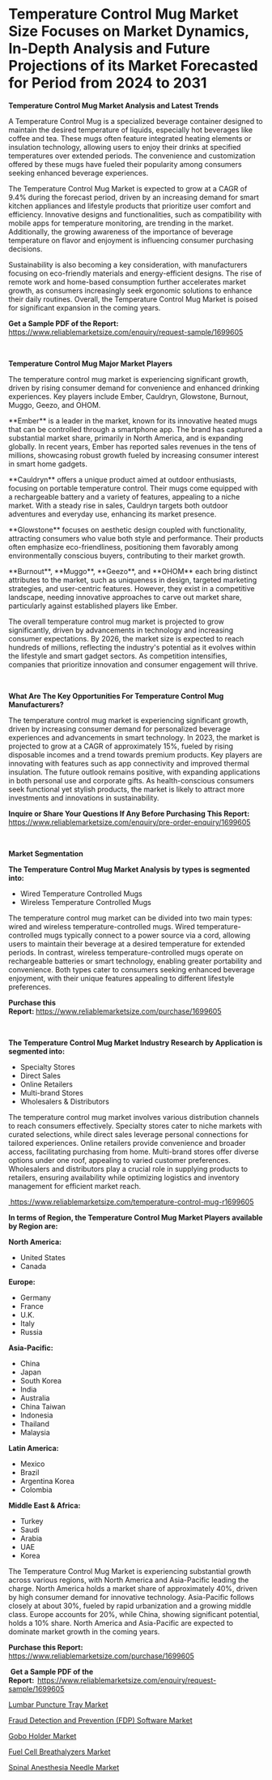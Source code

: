 <p><h1>Temperature Control Mug Market Size Focuses on Market Dynamics, In-Depth Analysis and Future Projections of its Market Forecasted for Period from 2024 to 2031</h1></p><p><strong>Temperature Control Mug Market Analysis and Latest Trends</strong></p>
<p><p>A Temperature Control Mug is a specialized beverage container designed to maintain the desired temperature of liquids, especially hot beverages like coffee and tea. These mugs often feature integrated heating elements or insulation technology, allowing users to enjoy their drinks at specified temperatures over extended periods. The convenience and customization offered by these mugs have fueled their popularity among consumers seeking enhanced beverage experiences.</p><p>The Temperature Control Mug Market is expected to grow at a CAGR of 9.4% during the forecast period, driven by an increasing demand for smart kitchen appliances and lifestyle products that prioritize user comfort and efficiency. Innovative designs and functionalities, such as compatibility with mobile apps for temperature monitoring, are trending in the market. Additionally, the growing awareness of the importance of beverage temperature on flavor and enjoyment is influencing consumer purchasing decisions.</p><p>Sustainability is also becoming a key consideration, with manufacturers focusing on eco-friendly materials and energy-efficient designs. The rise of remote work and home-based consumption further accelerates market growth, as consumers increasingly seek ergonomic solutions to enhance their daily routines. Overall, the Temperature Control Mug Market is poised for significant expansion in the coming years.</p></p>
<p><strong>Get a Sample PDF of the Report:&nbsp;</strong> <a href="https://www.reliablemarketsize.com/enquiry/request-sample/1699605?utm_campaign=1170&utm_medium=2&utm_source=Github&utm_content=ia&utm_term=20102024&utm_id=temperature-control-mug">https://www.reliablemarketsize.com/enquiry/request-sample/1699605</a></p>
<p>&nbsp;</p>
<p><strong>Temperature Control Mug Major Market Players</strong></p>
<p><p>The temperature control mug market is experiencing significant growth, driven by rising consumer demand for convenience and enhanced drinking experiences. Key players include Ember, Cauldryn, Glowstone, Burnout, Muggo, Geezo, and OHOM.</p><p>**Ember** is a leader in the market, known for its innovative heated mugs that can be controlled through a smartphone app. The brand has captured a substantial market share, primarily in North America, and is expanding globally. In recent years, Ember has reported sales revenues in the tens of millions, showcasing robust growth fueled by increasing consumer interest in smart home gadgets.</p><p>**Cauldryn** offers a unique product aimed at outdoor enthusiasts, focusing on portable temperature control. Their mugs come equipped with a rechargeable battery and a variety of features, appealing to a niche market. With a steady rise in sales, Cauldryn targets both outdoor adventures and everyday use, enhancing its market presence.</p><p>**Glowstone** focuses on aesthetic design coupled with functionality, attracting consumers who value both style and performance. Their products often emphasize eco-friendliness, positioning them favorably among environmentally conscious buyers, contributing to their market growth.</p><p>**Burnout**, **Muggo**, **Geezo**, and **OHOM** each bring distinct attributes to the market, such as uniqueness in design, targeted marketing strategies, and user-centric features. However, they exist in a competitive landscape, needing innovative approaches to carve out market share, particularly against established players like Ember.</p><p>The overall temperature control mug market is projected to grow significantly, driven by advancements in technology and increasing consumer expectations. By 2026, the market size is expected to reach hundreds of millions, reflecting the industry's potential as it evolves within the lifestyle and smart gadget sectors. As competition intensifies, companies that prioritize innovation and consumer engagement will thrive.</p></p>
<p>&nbsp;</p>
<p><strong>What Are The Key Opportunities For Temperature Control Mug Manufacturers?</strong></p>
<p><p>The temperature control mug market is experiencing significant growth, driven by increasing consumer demand for personalized beverage experiences and advancements in smart technology. In 2023, the market is projected to grow at a CAGR of approximately 15%, fueled by rising disposable incomes and a trend towards premium products. Key players are innovating with features such as app connectivity and improved thermal insulation. The future outlook remains positive, with expanding applications in both personal use and corporate gifts. As health-conscious consumers seek functional yet stylish products, the market is likely to attract more investments and innovations in sustainability.</p></p>
<p><strong>Inquire or Share Your Questions If Any Before Purchasing This Report:</strong> <a href="https://www.reliablemarketsize.com/enquiry/pre-order-enquiry/1699605?utm_campaign=1170&utm_medium=2&utm_source=Github&utm_content=ia&utm_term=20102024&utm_id=temperature-control-mug">https://www.reliablemarketsize.com/enquiry/pre-order-enquiry/1699605</a></p>
<p>&nbsp;</p>
<p><strong>Market Segmentation</strong></p>
<p><strong>The Temperature Control Mug Market Analysis by types is segmented into:</strong></p>
<p><ul><li>Wired Temperature Controlled Mugs</li><li>Wireless Temperature Controlled Mugs</li></ul></p>
<p><p>The temperature control mug market can be divided into two main types: wired and wireless temperature-controlled mugs. Wired temperature-controlled mugs typically connect to a power source via a cord, allowing users to maintain their beverage at a desired temperature for extended periods. In contrast, wireless temperature-controlled mugs operate on rechargeable batteries or smart technology, enabling greater portability and convenience. Both types cater to consumers seeking enhanced beverage enjoyment, with their unique features appealing to different lifestyle preferences.</p></p>
<p><strong>Purchase this Report:&nbsp;</strong><a href="https://www.reliablemarketsize.com/purchase/1699605?utm_campaign=1170&utm_medium=2&utm_source=Github&utm_content=ia&utm_term=20102024&utm_id=temperature-control-mug">https://www.reliablemarketsize.com/purchase/1699605</a></p>
<p>&nbsp;</p>
<p><strong>The Temperature Control Mug Market Industry Research by Application is segmented into:</strong></p>
<p><ul><li>Specialty Stores</li><li>Direct Sales</li><li>Online Retailers</li><li>Multi-brand Stores</li><li>Wholesalers & Distributors</li></ul></p>
<p><p>The temperature control mug market involves various distribution channels to reach consumers effectively. Specialty stores cater to niche markets with curated selections, while direct sales leverage personal connections for tailored experiences. Online retailers provide convenience and broader access, facilitating purchasing from home. Multi-brand stores offer diverse options under one roof, appealing to varied customer preferences. Wholesalers and distributors play a crucial role in supplying products to retailers, ensuring availability while optimizing logistics and inventory management for efficient market reach.</p></p>
<p><a href="https://www.reliablemarketsize.com/temperature-control-mug-r1699605?utm_campaign=1170&utm_medium=2&utm_source=Github&utm_content=ia&utm_term=20102024&utm_id=temperature-control-mug">&nbsp;https://www.reliablemarketsize.com/temperature-control-mug-r1699605</a></p>
<p><strong>In terms of Region, the Temperature Control Mug Market Players available by Region are:</strong></p>
<p>
    <p> <strong> North America: </strong>
        <ul>
            <li>United States</li>
            <li>Canada</li>
        </ul>
        </p> 
    <p> <strong> Europe: </strong>
        <ul>
            <li>Germany</li>
            <li>France</li>
            <li>U.K.</li>
            <li>Italy</li>
            <li>Russia</li>
        </ul>
        </p> 
    <p> <strong> Asia-Pacific: </strong>
        <ul>
            <li>China</li>
            <li>Japan</li>
            <li>South Korea</li>
            <li>India</li>
            <li>Australia</li>
            <li>China Taiwan</li>
            <li>Indonesia</li>
            <li>Thailand</li>
            <li>Malaysia</li>
        </ul>
        </p> 
    <p> <strong> Latin America: </strong>
        <ul>
            <li>Mexico</li>
            <li>Brazil</li>
            <li>Argentina Korea</li>
            <li>Colombia</li>
        </ul>
        </p> 
    <p> <strong> Middle East & Africa: </strong>
        <ul>
            <li>Turkey</li>
            <li>Saudi</li>
            <li>Arabia</li>
            <li>UAE</li>
            <li>Korea</li>
        </ul>
    </p>
    </p>
<p><p>The Temperature Control Mug Market is experiencing substantial growth across various regions, with North America and Asia-Pacific leading the charge. North America holds a market share of approximately 40%, driven by high consumer demand for innovative technology. Asia-Pacific follows closely at about 30%, fueled by rapid urbanization and a growing middle class. Europe accounts for 20%, while China, showing significant potential, holds a 10% share. North America and Asia-Pacific are expected to dominate market growth in the coming years.</p></p>
<p><strong>Purchase this Report: </strong><a href="https://www.reliablemarketsize.com/purchase/1699605?utm_campaign=1170&utm_medium=2&utm_source=Github&utm_content=ia&utm_term=20102024&utm_id=temperature-control-mug">https://www.reliablemarketsize.com/purchase/1699605</a></p>
<p>&nbsp;<strong>Get a Sample PDF of the Report:&nbsp;&nbsp;</strong><a href="https://www.reliablemarketsize.com/enquiry/request-sample/1699605?utm_campaign=1170&utm_medium=2&utm_source=Github&utm_content=ia&utm_term=20102024&utm_id=temperature-control-mug">https://www.reliablemarketsize.com/enquiry/request-sample/1699605</a></p>
<p><strong></strong></p>
<p><p><a href="https://www.linkedin.com/pulse/lumbar-puncture-tray-market-global-insights-sales-trends-gdj0f?utm_campaign=1170&utm_medium=2&utm_source=Github&utm_content=ia&utm_term=20102024&utm_id=temperature-control-mug">Lumbar Puncture Tray Market</a></p><p><a href="https://github.com/sofayahoo2023/Market-Research-Report-List-6/blob/main/fraud-detection-and-prevention-fdp-software-market.md?utm_campaign=1170&utm_medium=2&utm_source=Github&utm_content=ia&utm_term=20102024&utm_id=temperature-control-mug">Fraud Detection and Prevention (FDP) Software Market</a></p><p><a href="https://issuu.com/reportprime-2/docs/gobo-holder-market-size-2030.pptx_e5ebca19caaa0d?utm_campaign=1170&utm_medium=2&utm_source=Github&utm_content=ia&utm_term=20102024&utm_id=temperature-control-mug">Gobo Holder Market</a></p><p><a href="https://issuu.com/reportprime-2/docs/fuel-cell-breathalyzers-market-size_68d492407a6bdb?utm_campaign=1170&utm_medium=2&utm_source=Github&utm_content=ia&utm_term=20102024&utm_id=temperature-control-mug">Fuel Cell Breathalyzers Market</a></p><p><a href="https://www.linkedin.com/pulse/spinal-anesthesia-needle-mosaic-piecing-together-global-qmzrf?utm_campaign=1170&utm_medium=2&utm_source=Github&utm_content=ia&utm_term=20102024&utm_id=temperature-control-mug">Spinal Anesthesia Needle Market</a></p></p>
